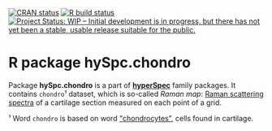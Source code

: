 
<!-- badges: start -->
[![CRAN status](https://www.r-pkg.org/badges/version/hySpc.chondro)](https://cran.r-project.org/package=hySpc.chondro)
[![R build status](https://github.com/r-hyperspec/hySpc.chondro/workflows/R-CMD-check/badge.svg)](https://github.com/r-hyperspec/hySpc.chondro/actions)
[![Project Status: WIP – Initial development is in progress, but there has not yet been a stable, usable release suitable for the public.](https://www.repostatus.org/badges/latest/wip.svg)](https://www.repostatus.org/#wip)
<!--
[![Codecov test coverage](https://codecov.io/gh/r-hyperspec/hySpc.chondro/branch/develop/graph/badge.svg) (develop)](https://codecov.io/gh/r-hyperspec/hySpc.chondro?branch=develop)
-->
<!-- badges: end -->


# R package **hySpc.chondro**

Package **hySpc.chondro** is a part of [**hyperSpec**](https://r-hyperspec.github.io/) family packages.
It contains `chondro`¹  dataset, which is so-called _Raman map_: [Raman scattering spectra](https://en.wikipedia.org/wiki/Raman_spectroscopy) of a cartilage section measured on each point of a grid. 


¹ Word `chondro` is based on word ["chondrocytes"](https://en.wikipedia.org/wiki/Chondrocyte), cells found in cartilage.
